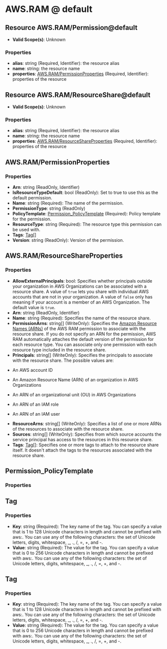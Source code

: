 # AWS.RAM @ default

## Resource AWS.RAM/Permission@default
* **Valid Scope(s)**: Unknown
### Properties
* **alias**: string (Required, Identifier): the resource alias
* **name**: string: the resource name
* **properties**: [AWS.RAM/PermissionProperties](#awsrampermissionproperties) (Required, Identifier): properties of the resource

## Resource AWS.RAM/ResourceShare@default
* **Valid Scope(s)**: Unknown
### Properties
* **alias**: string (Required, Identifier): the resource alias
* **name**: string: the resource name
* **properties**: [AWS.RAM/ResourceShareProperties](#awsramresourceshareproperties) (Required, Identifier): properties of the resource

## AWS.RAM/PermissionProperties
### Properties
* **Arn**: string (ReadOnly, Identifier)
* **IsResourceTypeDefault**: bool (ReadOnly): Set to true to use this as the default permission.
* **Name**: string (Required): The name of the permission.
* **PermissionType**: string (ReadOnly)
* **PolicyTemplate**: [Permission_PolicyTemplate](#permissionpolicytemplate) (Required): Policy template for the permission.
* **ResourceType**: string (Required): The resource type this permission can be used with.
* **Tags**: [Tag](#tag)[]
* **Version**: string (ReadOnly): Version of the permission.

## AWS.RAM/ResourceShareProperties
### Properties
* **AllowExternalPrincipals**: bool: Specifies whether principals outside your organization in AWS Organizations can be associated with a resource share. A value of `true` lets you share with individual AWS accounts that are not in your organization. A value of `false` only has meaning if your account is a member of an AWS Organization. The default value is `true`.
* **Arn**: string (ReadOnly, Identifier)
* **Name**: string (Required): Specifies the name of the resource share.
* **PermissionArns**: string[] (WriteOnly): Specifies the [Amazon Resource Names (ARNs)](https://docs.aws.amazon.com/general/latest/gr/aws-arns-and-namespaces.html) of the AWS RAM permission to associate with the resource share. If you do not specify an ARN for the permission, AWS RAM automatically attaches the default version of the permission for each resource type. You can associate only one permission with each resource type included in the resource share.
* **Principals**: string[] (WriteOnly): Specifies the principals to associate with the resource share. The possible values are:

- An AWS account ID

- An Amazon Resource Name (ARN) of an organization in AWS Organizations

- An ARN of an organizational unit (OU) in AWS Organizations

- An ARN of an IAM role

- An ARN of an IAM user
* **ResourceArns**: string[] (WriteOnly): Specifies a list of one or more ARNs of the resources to associate with the resource share.
* **Sources**: string[] (WriteOnly): Specifies from which source accounts the service principal has access to the resources in this resource share.
* **Tags**: [Tag](#tag)[]: Specifies one or more tags to attach to the resource share itself. It doesn't attach the tags to the resources associated with the resource share.

## Permission_PolicyTemplate
### Properties

## Tag
### Properties
* **Key**: string (Required): The key name of the tag. You can specify a value that is 1 to 128 Unicode characters in length and cannot be prefixed with aws:. You can use any of the following characters: the set of Unicode letters, digits, whitespace, _, ., /, =, +, and -.
* **Value**: string (Required): The value for the tag. You can specify a value that is 0 to 256 Unicode characters in length and cannot be prefixed with aws:. You can use any of the following characters: the set of Unicode letters, digits, whitespace, _, ., /, =, +, and -.

## Tag
### Properties
* **Key**: string (Required): The key name of the tag. You can specify a value that is 1 to 128 Unicode characters in length and cannot be prefixed with aws:. You can use any of the following characters: the set of Unicode letters, digits, whitespace, _, ., /, =, +, and -.
* **Value**: string (Required): The value for the tag. You can specify a value that is 0 to 256 Unicode characters in length and cannot be prefixed with aws:. You can use any of the following characters: the set of Unicode letters, digits, whitespace, _, ., /, =, +, and -.

